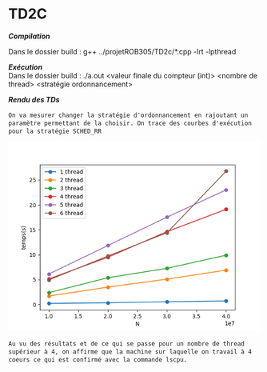 # TD2C

***Compilation*** 

Dans le dossier build : g++ ../projetROB305/TD2c/*.cpp -lrt -lpthread 

***Exécution***  
Dans le dossier build : ./a.out \<valeur finale du compteur (int)> \<nombre de thread> \<stratégie ordonnancement>

***Rendu des TDs***

    On va mesurer changer la stratégie d'ordonnancement en rajoutant un paramètre permettant de la choisir. On trace des courbes d'exécution pour la stratégie SCHED_RR

![Courbes temps exécution](../Image/courbe2c.png "Courbes temps exécution")

    Au vu des résultats et de ce qui se passe pour un nombre de thread supérieur à 4, on affirme que la machine sur laquelle on travail à 4 coeurs ce qui est confirmé avec la commande lscpu. 
    

    
   




